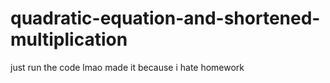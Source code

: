 # quadratic-equation-and-shortened-multiplication
just run the code lmao 
made it because  i hate homework
